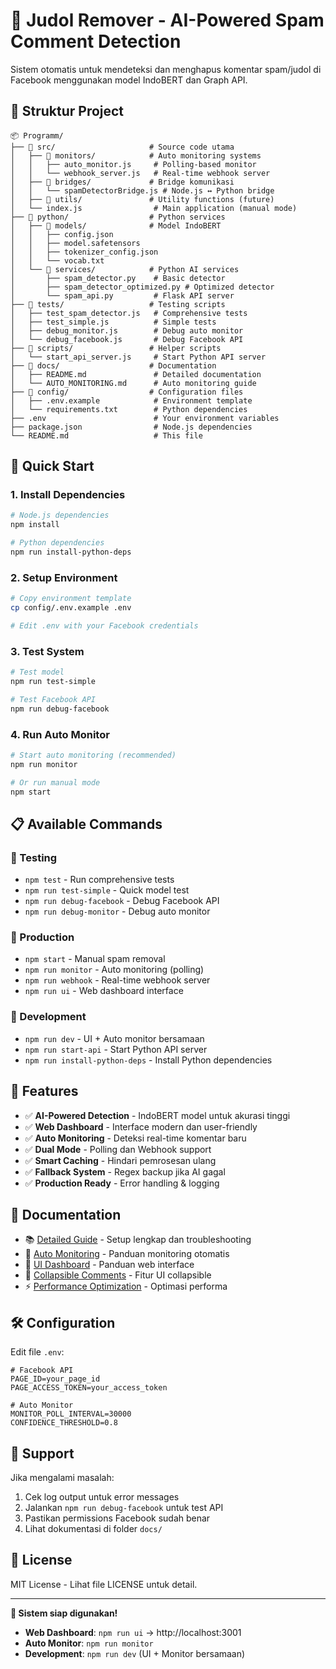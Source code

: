 # 🤖 Judol Remover - AI-Powered Spam Comment Detection

Sistem otomatis untuk mendeteksi dan menghapus komentar spam/judol di Facebook menggunakan model IndoBERT dan Graph API.

## 📁 Struktur Project

```
📦 Programm/
├── 📁 src/                     # Source code utama
│   ├── 📁 monitors/            # Auto monitoring systems
│   │   ├── auto_monitor.js     # Polling-based monitor
│   │   └── webhook_server.js   # Real-time webhook server
│   ├── 📁 bridges/             # Bridge komunikasi
│   │   └── spamDetectorBridge.js # Node.js ↔ Python bridge
│   ├── 📁 utils/               # Utility functions (future)
│   └── index.js                # Main application (manual mode)
├── 📁 python/                  # Python services
│   ├── 📁 models/              # Model IndoBERT
│   │   ├── config.json
│   │   ├── model.safetensors
│   │   ├── tokenizer_config.json
│   │   └── vocab.txt
│   └── 📁 services/            # Python AI services
│       ├── spam_detector.py    # Basic detector
│       ├── spam_detector_optimized.py # Optimized detector
│       └── spam_api.py         # Flask API server
├── 📁 tests/                   # Testing scripts
│   ├── test_spam_detector.js   # Comprehensive tests
│   ├── test_simple.js          # Simple tests
│   ├── debug_monitor.js        # Debug auto monitor
│   └── debug_facebook.js       # Debug Facebook API
├── 📁 scripts/                 # Helper scripts
│   └── start_api_server.js     # Start Python API server
├── 📁 docs/                    # Documentation
│   ├── README.md               # Detailed documentation
│   └── AUTO_MONITORING.md      # Auto monitoring guide
├── 📁 config/                  # Configuration files
│   ├── .env.example            # Environment template
│   └── requirements.txt        # Python dependencies
├── .env                        # Your environment variables
├── package.json                # Node.js dependencies
└── README.md                   # This file
```

## 🚀 Quick Start

### 1. Install Dependencies

```bash
# Node.js dependencies
npm install

# Python dependencies
npm run install-python-deps
```

### 2. Setup Environment

```bash
# Copy environment template
cp config/.env.example .env

# Edit .env with your Facebook credentials
```

### 3. Test System

```bash
# Test model
npm run test-simple

# Test Facebook API
npm run debug-facebook
```

### 4. Run Auto Monitor

```bash
# Start auto monitoring (recommended)
npm run monitor

# Or run manual mode
npm start
```

## 📋 Available Commands

### 🧪 Testing
- `npm test` - Run comprehensive tests
- `npm run test-simple` - Quick model test
- `npm run debug-facebook` - Debug Facebook API
- `npm run debug-monitor` - Debug auto monitor

### 🚀 Production
- `npm start` - Manual spam removal
- `npm run monitor` - Auto monitoring (polling)
- `npm run webhook` - Real-time webhook server
- `npm run ui` - Web dashboard interface

### 🔧 Development
- `npm run dev` - UI + Auto monitor bersamaan
- `npm run start-api` - Start Python API server
- `npm run install-python-deps` - Install Python dependencies

## 🎯 Features

- ✅ **AI-Powered Detection** - IndoBERT model untuk akurasi tinggi
- ✅ **Web Dashboard** - Interface modern dan user-friendly
- ✅ **Auto Monitoring** - Deteksi real-time komentar baru
- ✅ **Dual Mode** - Polling dan Webhook support
- ✅ **Smart Caching** - Hindari pemrosesan ulang
- ✅ **Fallback System** - Regex backup jika AI gagal
- ✅ **Production Ready** - Error handling & logging

## 📖 Documentation

- 📚 [Detailed Guide](docs/README.md) - Setup lengkap dan troubleshooting
- 🔄 [Auto Monitoring](docs/AUTO_MONITORING.md) - Panduan monitoring otomatis
- 🎨 [UI Dashboard](docs/UI_GUIDE.md) - Panduan web interface
- 📱 [Collapsible Comments](docs/COLLAPSIBLE_COMMENTS.md) - Fitur UI collapsible
- ⚡ [Performance Optimization](docs/PERFORMANCE_OPTIMIZATION.md) - Optimasi performa

## 🛠️ Configuration

Edit file `.env`:

```env
# Facebook API
PAGE_ID=your_page_id
PAGE_ACCESS_TOKEN=your_access_token

# Auto Monitor
MONITOR_POLL_INTERVAL=30000
CONFIDENCE_THRESHOLD=0.8
```

## 🤝 Support

Jika mengalami masalah:

1. Cek log output untuk error messages
2. Jalankan `npm run debug-facebook` untuk test API
3. Pastikan permissions Facebook sudah benar
4. Lihat dokumentasi di folder `docs/`

## 📄 License

MIT License - Lihat file LICENSE untuk detail.

---

**🎉 Sistem siap digunakan!**

- **Web Dashboard**: `npm run ui` → http://localhost:3001
- **Auto Monitor**: `npm run monitor`
- **Development**: `npm run dev` (UI + Monitor bersamaan)
